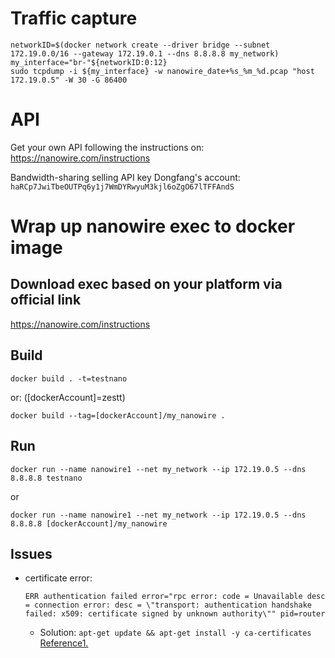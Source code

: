 # Traffic capture
```
networkID=$(docker network create --driver bridge --subnet 172.19.0.0/16 --gateway 172.19.0.1 --dns 8.8.8.8 my_network)
my_interface="br-"${networkID:0:12}
sudo tcpdump -i ${my_interface} -w nanowire_date+%s_%m_%d.pcap "host 172.19.0.5" -W 30 -G 86400 
```
# API
Get your own API following the instructions on: https://nanowire.com/instructions

Bandwidth-sharing selling API key Dongfang's account: `haRCp7JwiTbeOUTPq6y1j7WmDYRwyuM3kjl6oZgO67lTFFAndS`

# Wrap up nanowire exec to docker image
## Download exec based on your platform via official link

https://nanowire.com/instructions

## Build

```
docker build . -t=testnano
```
or: ([dockerAccount]=zestt)
```
docker build --tag=[dockerAccount]/my_nanowire .
```
## Run 
```
docker run --name nanowire1 --net my_network --ip 172.19.0.5 --dns 8.8.8.8 testnano
```
or
```
docker run --name nanowire1 --net my_network --ip 172.19.0.5 --dns 8.8.8.8 [dockerAccount]/my_nanowire
```

## Issues
- certificate error:
  ```
  ERR authentication failed error="rpc error: code = Unavailable desc = connection error: desc = \"transport: authentication handshake failed: x509: certificate signed by unknown authority\"" pid=router
  ```
  - Solution: `apt-get update && apt-get install -y ca-certificates` [Reference1.](https://stackoverflow.com/questions/29319538/issue-with-my-ca-certificates-crt)
